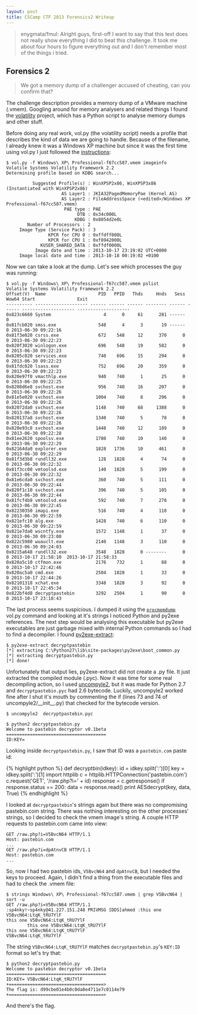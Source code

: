 ```yaml
---
layout: post
title: CSCamp CTF 2013 Forensics2 Writeup
---
```


>enygmata/fmul: Alright guys, first-off I want to say that this text does not
>really show everything I did to beat this challenge. It took me about four
>hours to figure everything out and I don't remember most of the things i
>tried.

Forensics 2
-----------
>We got a memory dump of a challenger accused of cheating, can you confirm that?

The challenge description provides a memory dump of a VMware machine (.vmem).
Googling around for memory analysers and related things I found the
[volatility](https://code.google.com/p/volatility/) project, which has a Python
script to analyse memory dumps and other stuff.

Before doing any real work, vol.py (the volatility script) needs a profile that
describes the kind of data we are going to handle. Because of the filename, I
already knew it was a Windows XP machine but since it was the first time using
vol.py I just followed the [instructions](https://code.google.com/p/volatility/wiki/VolatilityUsage22):

    $ vol.py -f Windows\ XP\ Professional-f67cc587.vmem imageinfo
    Volatile Systems Volatility Framework 2.2
    Determining profile based on KDBG search...

              Suggested Profile(s) : WinXPSP2x86, WinXPSP3x86 (Instantiated with WinXPSP2x86)
                         AS Layer1 : JKIA32PagedMemoryPae (Kernel AS)
                         AS Layer2 : FileAddressSpace (<edited>/Windows XP Professional-f67cc587.vmem)
                          PAE type : PAE
                               DTB : 0x34c000L
                              KDBG : 0x8054d2e0L
            Number of Processors : 2
         Image Type (Service Pack) : 3
                    KPCR for CPU 0 : 0xffdff000L
                    KPCR for CPU 1 : 0xf8942000L
                 KUSER_SHARED_DATA : 0xffdf0000L
               Image date and time : 2013-10-17 23:19:02 UTC+0000
         Image local date and time : 2013-10-18 00:19:02 +0100

Now we can take a look at the dump. Let's see which processes the guy was
running:

    $ vol.py -f Windows\ XP\ Professional-f67cc587.vmem pslist
	Volatile Systems Volatility Framework 2.2
	Offset(V)  Name                    PID   PPID   Thds     Hnds   Sess  Wow64 Start                Exit
	---------- -------------------- ------ ------ ------ -------- ------ ------ -------------------- --------------------
	0x823c6660 System                    4      0     61      281 ------      0
	0x81fcb020 smss.exe                548      4      3       19 ------      0 2013-06-30 09:22:16
	0x81f3e020 csrss.exe               672    548     12      370      0      0 2013-06-30 09:22:23
	0x820f3020 winlogon.exe            696    548     19      582      0      0 2013-06-30 09:22:23
	0x8205c020 services.exe            740    696     15      294      0      0 2013-06-30 09:22:23
	0x81fdc020 lsass.exe               752    696     20      359      0      0 2013-06-30 09:22:23
	0x820e97f0 vmacthlp.exe            940    740      1       25      0      0 2013-06-30 09:22:25
	0x8208d6e8 svchost.exe             956    740     16      207      0      0 2013-06-30 09:22:26
	0x81e5e020 svchost.exe            1004    740      8      296      0      0 2013-06-30 09:22:26
	0x82072da0 svchost.exe            1148    740     68     1388      0      0 2013-06-30 09:22:26
	0x820137a8 svchost.exe            1340    740      5       78      0      0 2013-06-30 09:22:26
	0x820e93c8 svchost.exe            1448    740     12      189      0      0 2013-06-30 09:22:28
	0x81ee2620 spoolsv.exe            1780    740     10      140      0      0 2013-06-30 09:22:29
	0x82164da0 explorer.exe           1828   1736     10      461      0      0 2013-06-30 09:22:29
	0x81f3d3b8 rundll32.exe            128   1828      4       74      0      0 2013-06-30 09:22:32
	0x81f3cc08 vmtoolsd.exe            140   1828      5      199      0      0 2013-06-30 09:22:32
	0x81e6cda0 svchost.exe             360    740      5      111      0      0 2013-06-30 09:22:44
	0x820f1c10 svchost.exe             396    740      5      105      0      0 2013-06-30 09:22:44
	0x81fcf4b8 vmtoolsd.exe            592    740      7      278      0      0 2013-06-30 09:22:45
	0x82230350 imapi.exe               516    740      4      118      0      0 2013-06-30 09:22:59
	0x821efc10 alg.exe                1428    740      6      110      0      0 2013-06-30 09:22:59
	0x821e7da0 wscntfy.exe            1572   1148      1       37      0      0 2013-06-30 09:23:00
	0x822c5980 wuauclt.exe            2140   1148      3      110      0      0 2013-06-30 09:24:03
	0x8215a648 rundll32.exe           3548   1828      0 --------      0      0 2013-10-17 21:58:10  2013-10-17 21:58:33
	0x820a5c10 ctfmon.exe             2176    732      1       88      0      0 2013-10-17 22:42:46
	0x820ac5a0 cmd.exe                2504   1828      1       33      0      0 2013-10-17 22:44:26
	0x82101318 xchat.exe              3348   1828      3       92      0      0 2013-10-17 22:45:34
	0x822bf4d8 decryptpastebin        3292   2504      1       90      0      0 2013-10-17 23:18:43


The last process seems suspicious. I dumped it using the [`procmemdump`](https://code.google.com/p/volatility/wiki/CommandReference22#procmemdump)
vol.py command and looking at it's strings I noticed Python and py2exe
references. The next step would be analysing this executable but py2exe
executables are just garbage mixed with internal Python commands so I had to
find a decompiler. I found [py2exe-extract](https://code.google.com/p/py2exe-extract/):

    $ py2exe-extract decryptpastebin
    [*] extracting C:\Python27\lib\site-packages\py2exe\boot_common.py
    [*] extracting decryptpastebin.py
    [*] done!

Unfortunately that output lies, py2exe-extract did not create a .py file. It
just extracted the compiled module (.pyc). Now it was time for some real
decompiling action, so I used [uncompyle2](https://github.com/wibiti/uncompyle2),
but it was made for Python 2.7 and `decryptpastebin.pyc` had 2.6 bytecode.
Luckily, uncompyle2 worked fine after I shut it's mouth by commenting the if
(lines 73 and 74 of uncompyle2/\_\_init\_\_.py) that checked for the bytecode
version.

    $ uncompyle2  decryptpastebin.pyc

    $ python2 decryptpastebin.py
    Welcome to pastebin decryptor v0.1beta
    ======================================
    ID:KEY=

Looking inside `decryptpastebin.py`, I saw that ID was a `pastebin.com` paste
id:

{% highlight python %}
def decryptbin(idkey):
    id = idkey.split(':')[0]
    key = idkey.split(':')[1]
    import httplib
    c = httplib.HTTPConnection('pastebin.com')
    c.request('GET', '/raw.php?i=' + id)
    response = c.getresponse()
    if response.status == 200:
        data = response.read()
        print AESdecrypt(key, data, True)
{% endhighlight %}

I looked at `decryptpastebin`'s strings again but there was no compromising
pastebin.com string. There was nothing interesting on the other processes'
strings, so I decided to check the vmem image's string. A couple HTTP requests
to pastebin.com came into view:

    GET /raw.php?i=V5BvcN64 HTTP/1.1
    Host: pastebin.com
    ...
    GET /raw.php?i=dpAtnvCB HTTP/1.1
    Host: pastebin.com
    ...

So, now I had two pastebin ids, `V5BvcN64` and `dpAtnvCB`, but I needed the
keys to proceed. Again, I didn't find a thing from the executable files and had
to check the .vmem file:

    $ strings Windows\ XP\ Professional-f67cc587.vmem | grep V5BvcN64 | sort -u
    GET /raw.php?i=V5BvcN64 HTTP/1.1
    :sp4nky!~sp4nky@41.227.151.248 PRIVMSG [DDS]ahmed :this one V5BvcN64:LtqK_tRU7YlF
    this one V5BvcN64:LtqK_tRU7YlF
            this one V5BvcN64:LtqK_tRU7YlF
    this one V5BvcN64:LtqK_tRU7YlF
    V5BvcN64:LtqK_tRU7YlF

The string `V5BvcN64:LtqK_tRU7YlF` matches `decryptpastebin.py`'s `KEY:ID`
format so let's try that:

    $ python2 decryptpastebin.py
    Welcome to pastebin decryptor v0.1beta
    ======================================
    ID:KEY= V5BvcN64:LtqK_tRU7YlF
    +====================================>
    The flag is: d99cbe01e4b0c0da0e4711e7c0114e79
    +====================================>

And there's the flag.


